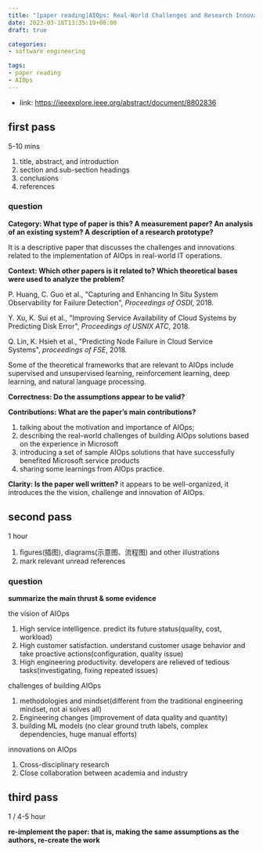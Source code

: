 ```yaml
---
title: "[paper reading]AIOps: Real-World Challenges and Research Innovations"
date: 2023-03-18T13:35:19+08:00
draft: true

categories:
- software engineering

tags:
- paper reading
- AIOps
---
```


- link: https://ieeexplore.ieee.org/abstract/document/8802836

## first pass

5-10 mins

1. title, abstract, and introduction
2. section and sub-section headings
3. conclusions
4. references

### question

**Category: What type of paper is this? A measurement paper? An analysis of an existing system? A description of a research prototype?**

It is a descriptive paper that discusses the challenges and innovations related to the implementation of AIOps in real-world IT operations.

**Context: Which other papers is it related to? Which theoretical bases were used to analyze the problem?**

P. Huang, C. Guo et al., "Capturing and Enhancing In Situ System Observability for Failure Detection", *Proceedings of OSDI*, 2018.

Y. Xu, K. Sui et al., "Improving Service Availability of Cloud Systems by Predicting Disk Error", *Proceedings of USNIX ATC*, 2018.

Q. Lin, K. Hsieh et al., "Predicting Node Failure in Cloud Service Systems", *proceedings of FSE*, 2018.

Some of the theoretical frameworks that are relevant to AIOps include supervised and unsupervised learning, reinforcement learning, deep learning, and natural language processing.

**Correctness: Do the assumptions appear to be valid?**

**Contributions: What are the paper’s main contributions?**

1. talking about the motivation and importance of AIOps; 
2. describing the real-world challenges of building AIOps solutions based on the experience in Microsoft
3. introducing a set of sample AIOps solutions that have successfully benefited Microsoft service products
4. sharing some learnings from AIOps practice.

**Clarity: Is the paper well written?**
it appears to be well-organized, it introduces the the vision, challenge and innovation of AIOps.

## second pass

1 hour

1. ﬁgures(插图), diagrams(示意图、流程图) and other illustrations
2. mark relevant unread references

### question

**summarize the main thrust & some evidence**

the vision of AIOps

1. High service intelligence. predict its future status(quality, cost, workload)
2. High customer satisfaction. understand customer usage behavior and take proactive actions(configuration, quality issue)
3. High engineering productivity. developers are relieved of tedious tasks(investigating, fixing repeated issues)

challenges of building AIOps

1. methodologies and mindset(different from the traditional engineering mindset, not ai solves all)
2. Engineering changes (improvement of data quality and quantity)
3. building ML models (no clear ground truth labels, complex dependencies, huge manual efforts)

innovations on AIOps

1. Cross-disciplinary research
2. Close collaboration between academia and industry

## third pass

1 / 4-5 hour

**re-implement the paper: that is, making the same assumptions as the authors, re-create the work**